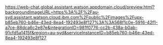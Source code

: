 https://web-chat.global.assistant.watson.appdomain.cloud/preview.html?backgroundImageURL=https%3A%2F%2Fau-syd.assistant.watson.cloud.ibm.com%2Fpublic%2Fimages%2Fupx-b85eb760-b46e-43ed-8ea4-192493e8f127%3A%3A568f1c0e-5916-42f1-a7ce-88dca6c2e87e&integrationID=981f0776-cc2b-438a-b0ab-91cfd5a1415f&region=au-syd&serviceInstanceID=b85eb760-b46e-43ed-8ea4-192493e8f127

